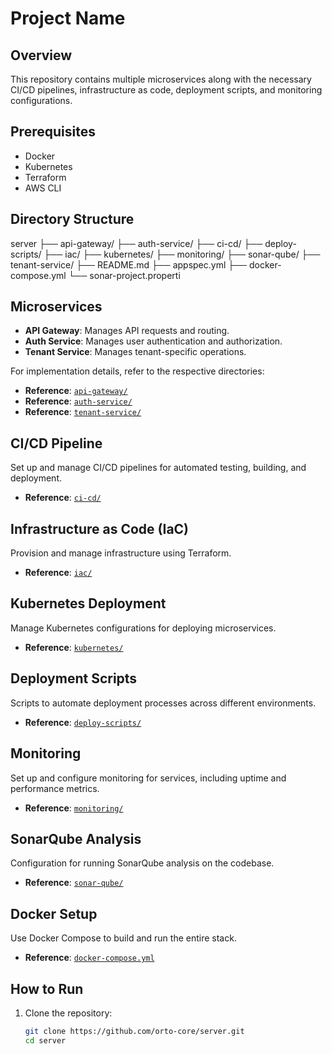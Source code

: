 
# Project Name

## Overview
This repository contains multiple microservices along with the necessary CI/CD pipelines, infrastructure as code, deployment scripts, and monitoring configurations.

## Prerequisites
- Docker
- Kubernetes
- Terraform
- AWS CLI

## Directory Structure
server
├── api-gateway/
├── auth-service/
├── ci-cd/
├── deploy-scripts/
├── iac/
├── kubernetes/
├── monitoring/
├── sonar-qube/
├── tenant-service/
├── README.md
├── appspec.yml
├── docker-compose.yml
└── sonar-project.properti

## Microservices
- **API Gateway**: Manages API requests and routing.
- **Auth Service**: Manages user authentication and authorization.
- **Tenant Service**: Manages tenant-specific operations.

For implementation details, refer to the respective directories:
- **Reference**: [`api-gateway/`](./api-gateway/)
- **Reference**: [`auth-service/`](./auth-service/)
- **Reference**: [`tenant-service/`](./tenant-service/)

## CI/CD Pipeline
Set up and manage CI/CD pipelines for automated testing, building, and deployment.

- **Reference**: [`ci-cd/`](./ci-cd/)

## Infrastructure as Code (IaC)
Provision and manage infrastructure using Terraform.

- **Reference**: [`iac/`](./iac/)

## Kubernetes Deployment
Manage Kubernetes configurations for deploying microservices.

- **Reference**: [`kubernetes/`](./kubernetes/)

## Deployment Scripts
Scripts to automate deployment processes across different environments.

- **Reference**: [`deploy-scripts/`](./deploy-scripts/)

## Monitoring
Set up and configure monitoring for services, including uptime and performance metrics.

- **Reference**: [`monitoring/`](./monitoring/)

## SonarQube Analysis
Configuration for running SonarQube analysis on the codebase.

- **Reference**: [`sonar-qube/`](./sonar-qube/)

## Docker Setup
Use Docker Compose to build and run the entire stack.

- **Reference**: [`docker-compose.yml`](./docker-compose.yml)

## How to Run
1. Clone the repository:
   ```bash
   git clone https://github.com/orto-core/server.git
   cd server

